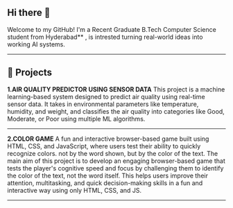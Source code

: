 ## Hi there 👋

Welcome to my GitHub!
I'm a Recent Graduate B.Tech Computer Science student from Hyderabad** , is intrested turning real-world ideas into working AI systems.

---

## 🌟 Projects 
**1.AIR QUALITY PREDICTOR USING SENSOR DATA** 
This project is a machine learning-based system designed to predict air quality using real-time sensor data. It takes in environmental parameters like temperature, humidity, and weight, and classifies the air quality into categories like Good, Moderate, or Poor using multiple ML algorithms.

---

**2.COLOR GAME**
A fun and interactive browser-based game built using HTML, CSS, and JavaScript, where users test their ability to quickly recognize colors.
not by the word shown, but by the color of the text.
The main aim of this project is to develop an engaging browser-based game that tests the player's cognitive speed and focus by challenging them to identify the color of the text, not the word itself. This helps users improve their attention, multitasking, and quick decision-making skills in a fun and interactive way using only HTML, CSS, and JS.

---
